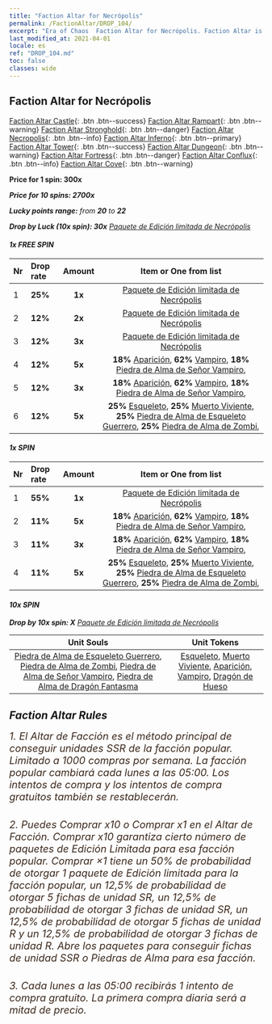 ```yaml
---
title: "Faction Altar for Necrópolis"
permalink: /FactionAltar/DROP_104/
excerpt: "Era of Chaos  Faction Altar for Necrópolis. Faction Altar is the primary method for obtaining SSR units from the popular faction. Limited to 1,000 purchases each week. The popular faction changes at 05:00 every Monday. Purchase attempts and free purchase attempts will also reset then."
last_modified_at: 2021-04-01
locale: es
ref: "DROP_104.md"
toc: false
classes: wide
---
```


##  Faction Altar for **Necrópolis**

  [Faction Altar Castle](/es/FactionAltar/DROP_101/){: .btn .btn--success} [Faction Altar Rampart](/es/FactionAltar/DROP_102/){: .btn .btn--warning} [Faction Altar Stronghold](/es/FactionAltar/DROP_103/){: .btn .btn--danger} [Faction Altar Necropolis](/es/FactionAltar/DROP_104/){: .btn .btn--info} [Faction Altar Inferno](/es/FactionAltar/DROP_105/){: .btn .btn--primary} [Faction Altar Tower](/es/FactionAltar/DROP_106/){: .btn .btn--success} [Faction Altar Dungeon](/es/FactionAltar/DROP_107/){: .btn .btn--warning} [Faction Altar Fortress](/es/FactionAltar/DROP_108/){: .btn .btn--danger} [Faction Altar Conflux](/es/FactionAltar/DROP_109/){: .btn .btn--info} [Faction Altar Cove](/es/FactionAltar/DROP_112/){: .btn .btn--warning} 

  **Price for 1 spin: 300x** <i class="fas fa-gem"/>

  **Price for 10 spins: 2700x** <i class="fas fa-gem"/>

  **Lucky points range:** from **20** to **22**

  **Drop by Luck (10x spin): 30x** [Paquete de Edición limitada de Necrópolis](/es/Items/con_2102/)

####  1x FREE SPIN 

  |    Nr    |  Drop rate  |  Amount   |   Item or One from list  |
  |:---------|:------------|:---------:|:------------------------:|
  | 1 | **25%** | **1x** | [Paquete de Edición limitada de Necrópolis](/es/Items/con_2102/) |
  | 2 | **12%** | **2x** | [Paquete de Edición limitada de Necrópolis](/es/Items/con_2102/) |
  | 3 | **12%** | **3x** | [Paquete de Edición limitada de Necrópolis](/es/Items/con_2102/) |
  | 4 | **12%** | **5x** |  **18%** [Aparición](/es/Items/unt_210/),  **62%** [Vampiro](/es/Items/unt_211/),  **18%** [Piedra de Alma de Señor Vampiro](/es/Items/unt_300/),  |
  | 5 | **12%** | **3x** |  **18%** [Aparición](/es/Items/unt_210/),  **62%** [Vampiro](/es/Items/unt_211/),  **18%** [Piedra de Alma de Señor Vampiro](/es/Items/unt_300/),  |
  | 6 | **12%** | **5x** |  **25%** [Esqueleto](/es/Items/unt_208/),  **25%** [Muerto Viviente](/es/Items/unt_209/),  **25%** [Piedra de Alma de Esqueleto Guerrero](/es/Items/unt_297/),  **25%** [Piedra de Alma de Zombi](/es/Items/unt_298/),  |


####  1x SPIN 

  |    Nr    |  Drop rate  |  Amount   |   Item or One from list  |
  |:---------|:------------|:---------:|:------------------------:|
  | 1 | **55%** | **1x** | [Paquete de Edición limitada de Necrópolis](/es/Items/con_2102/) |
  | 2 | **11%** | **5x** |  **18%** [Aparición](/es/Items/unt_210/),  **62%** [Vampiro](/es/Items/unt_211/),  **18%** [Piedra de Alma de Señor Vampiro](/es/Items/unt_300/),  |
  | 3 | **11%** | **3x** |  **18%** [Aparición](/es/Items/unt_210/),  **62%** [Vampiro](/es/Items/unt_211/),  **18%** [Piedra de Alma de Señor Vampiro](/es/Items/unt_300/),  |
  | 4 | **11%** | **5x** |  **25%** [Esqueleto](/es/Items/unt_208/),  **25%** [Muerto Viviente](/es/Items/unt_209/),  **25%** [Piedra de Alma de Esqueleto Guerrero](/es/Items/unt_297/),  **25%** [Piedra de Alma de Zombi](/es/Items/unt_298/),  |


####  10x SPIN 

  **Drop by 10x spin: X** [Paquete de Edición limitada de Necrópolis](/es/Items/con_2102/)

  |    Unit Souls    |  Unit Tokens  |
  |:----------------:|:-------------:|
  | [Piedra de Alma de Esqueleto Guerrero](/es/Items/unt_297/), [Piedra de Alma de Zombi](/es/Items/unt_298/), [Piedra de Alma de Señor Vampiro](/es/Items/unt_300/), [Piedra de Alma de Dragón Fantasma](/es/Items/unt_303/) | [Esqueleto](/es/Items/unt_208/), [Muerto Viviente](/es/Items/unt_209/), [Aparición](/es/Items/unt_210/), [Vampiro](/es/Items/unt_211/), [Dragón de Hueso](/es/Items/unt_214/) |



## Faction Altar Rules

  <span style="color: #3c2a1e;font-size:20px">1. El Altar de Facción es el método principal de conseguir unidades SSR de la facción popular. Limitado a 1000 compras por semana. La facción popular cambiará cada lunes a las 05:00. Los intentos de compra y los intentos de compra gratuitos también se restablecerán. </span><br/>

<br/>  <span style="color: #3c2a1e;font-size:20px">2. Puedes Comprar x10 o Comprar x1 en el Altar de Facción. Comprar x10 garantiza cierto número de paquetes de Edición Limitada para esa facción popular. Comprar ×1 tiene un 50% de probabilidad de otorgar 1 paquete de Edición limitada para la facción popular, un 12,5% de probabilidad de otorgar 5 fichas de unidad SR, un 12,5% de probabilidad de otorgar 3 fichas de unidad SR, un 12,5% de probabilidad de otorgar 5 fichas de unidad R y un 12,5% de probabilidad de otorgar 3 fichas de unidad R. Abre los paquetes para conseguir fichas de unidad SSR o Piedras de Alma para esa facción.</span>

<br/>  <span style="color: #3c2a1e;font-size:20px">3. Cada lunes a las 05:00 recibirás 1 intento de compra gratuito. La primera compra diaria será a mitad de precio.</span><br/>

<br/>